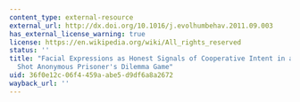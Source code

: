```yaml
---
content_type: external-resource
external_url: http://dx.doi.org/10.1016/j.evolhumbehav.2011.09.003
has_external_license_warning: true
license: https://en.wikipedia.org/wiki/All_rights_reserved
status: ''
title: "Facial Expressions as Honest Signals of Cooperative Intent in a One\u2013\
  Shot Anonymous Prisoner's Dilemma Game"
uid: 36f0e12c-06f4-459a-abe5-d9df6a8a2672
wayback_url: ''
---
```

